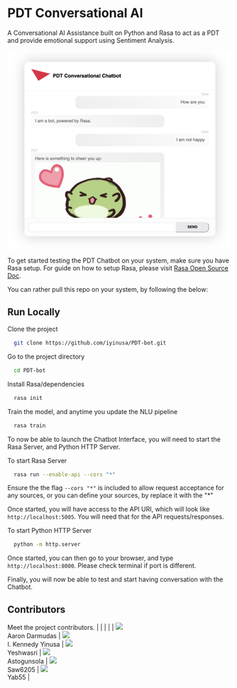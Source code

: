 
# PDT Conversational AI
A Conversational AI Assistance built on Python and Rasa to act as a PDT and provide emotional support using Sentiment Analysis.

![Screenshot](assets/images/Screenshot.png)

To get started testing the PDT Chatbot on your system, make sure you have Rasa setup. For guide on how to setup Rasa, please visit [Rasa Open Source Doc](https://rasa.com/docs/rasa/).

You can rather pull this repo on your system, by following the below:

## Run Locally

Clone the project

```bash
  git clone https://github.com/iyinusa/PDT-bot.git
```

Go to the project directory

```bash
  cd PDT-bot
```

Install Rasa/dependencies

```bash
  rasa init
```

Train the model, and anytime you update the NLU pipeline

```bash
  rasa train
```

To now be able to launch the Chatbot Interface, you will need to start the Rasa Server, and Python HTTP Server.

To start Rasa Server

```bash
  rasa run --enable-api --cors "*"
```

Ensure the the flag `--cors "*"` is included to allow request acceptance for any sources, or you can define your sources, by replace it with the "*"

Once started, you will have access to the API URI, which will look like `http://localhost:5005`. You will need that for the API requests/responses.

To start Python HTTP Server

```bash
  python -m http.server
```

Once started, you can then go to your browser, and type `http://localhost:8000`. Please check terminal if port is different.

Finally, you will now be able to test and start having conversation with the Chatbot.

## Contributors

Meet the project contributors.
| | | |
| [<img src="https://github.com/adarmudas.png" width="60px;"/>](https://github.com/adarmudas/profile)<br />Aaron Darmudas | [<img src="https://github.com/iyinusa.png" width="60px;"/>](https://github.com/iyinusa/profile)<br/>I. Kennedy Yinusa | [<img src="https://github.com/yeshwasri.png" width="60px;"/>](https://github.com/yeshwasri/profile)<br/>Yeshwasri | [<img src="https://github.com/astogunsola.png" width="60px;"/>](https://github.com/astogunsola/profile)<br/>Astogunsola | [<img src="https://github.com/Saw6205.png" width="60px;"/>](https://github.com/Saw6205/profile)<br/>Saw6205 | [<img src="https://github.com/yab55.png" width="60px;"/>](https://github.com/yab55/profile)<br/>Yab55 |
